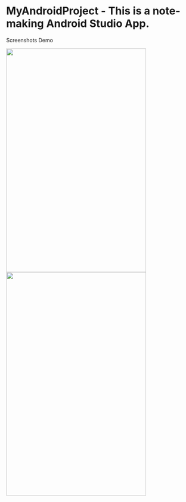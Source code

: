 # MyAndroidProject - This is a note-making Android Studio App.
Screenshots Demo


<p float="left">
  <img src="https://user-images.githubusercontent.com/51945342/80911212-a26b5800-8d52-11ea-971e-142f28059173.jpg" width="375" height="600"/>
  <img src="https://user-images.githubusercontent.com/51945342/80911213-a5fedf00-8d52-11ea-9e46-43552b2add3b.jpg" width="375"  height="600"/>
</p>
